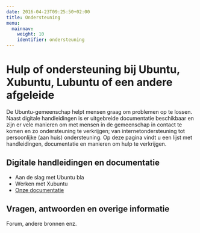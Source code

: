 ```yaml
---
date: 2016-04-23T09:25:50+02:00
title: Ondersteuning
menu:
  mainnav:
    weight: 10
    identifier: ondersteuning
---
```

# Hulp of ondersteuning bij Ubuntu, Xubuntu, Lubuntu of een andere afgeleide

De Ubuntu-gemeenschap helpt mensen graag om problemen op te lossen. Naast digitale handleidingen is er uitgebreide documentatie beschikbaar en zijn er vele manieren om met mensen in de gemeenschap in contact te komen en zo ondersteuning te verkrijgen; van internetondersteuning tot persoonlijke (aan huis) ondersteuning. Op deze pagina vindt u een lijst met handleidingen, documentatie en manieren om hulp te verkrijgen.


## Digitale handleidingen en documentatie
- Aan de slag met Ubuntu bla
- Werken met Xubuntu
- [Onze documentatie](http://wiki.ubuntu-nl.org/)

## Vragen, antwoorden en overige informatie
Forum, andere bronnen enz.
